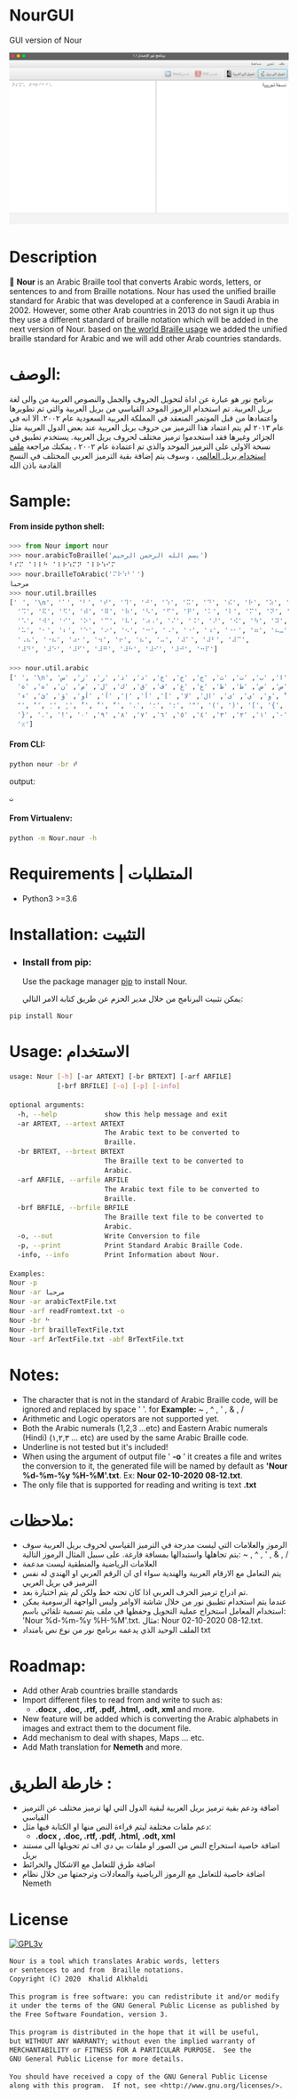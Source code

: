 # NourGUI
GUI version of Nour 

![GPL3v](https://github.com/khalidt/NourGUI/blob/main/NourGUI.png)

# Description
 🐋 **Nour** is an Arabic Braille tool that converts Arabic words, letters, or sentences to and from  Braille notations.
Nour has used the unified braille standard for Arabic that was developed at a conference in Saudi Arabia in 2002. However, some other Arab countries in 2013 do not sign it up thus they use a different standard of braille notation which will be added in the next version of Nour. based on [the world Braille usage](https://unesdoc.unesco.org/ark:/48223/pf0000087242) we added the unified braille standard for Arabic and we will add other Arab countries standards.

# الوصف:
برنامج نور هو عبارة عن اداة لتحويل الحروف والجمل والنصوص العربية من والى لغة بريل العربية. تم استخدام الرموز الموحد القياسي من بريل العربية والتي تم تطويرها واعتمادها من قبل الموتمر المنعقد في المملكة العربية السعودية عام ٢٠٠٢. الا انه في عام ٢٠١٣ لم يتم اعتماد هذا الترميز من حروف بريل العربية عند بعض الدول العربية مثل الجزائر وغيرها فقد استخدموا ترميز مختلف لحروف بريل العربية.
يستخدم تطبيق في نسخة الاولى على الترميز الموحد والذي تم اعتمادة عام ٢٠٠٢ ، يمكنك مراجعة [ملف استخدام بريل العالمي](https://unesdoc.unesco.org/ark:/48223/pf0000087242) ، وسوف يتم إضافة بقية الترميز العربي المختلف في النسخ القادمة باذن الله
# Sample:

#### From inside python shell:
```python
>>> from Nour import nour
>>> nour.arabicToBraille('بسم الله الرحمن الرحيم')
⠃⠎⠍⠀⠁⠇⠇⠓⠀⠁⠇⠗⠱⠍⠝⠀⠁⠇⠗⠱⠊⠍
>>> nour.brailleToArabic('⠍⠗⠱⠃⠁')
مرحبا
>>> nour.util.brailles
['⠀', '\n', '⠁', '⠃', '⠞', '⠹', '⠚', '⠱', '⠭', '⠙', '⠮', '⠗', '⠵', '⠎', 
  '⠩', '⠯', '⠫', '⠾', '⠿', '⠷', '⠣', '⠋', '⠟', '⠅', '⠇', '⠍', '⠝', '⠓', 
  '⠡', '⠺', '⠊', '⠕', '⠉', '⠧', '⠴⠠', '⠌', '⠨', '⠜', '⠪', '⠳', '⠽', '⠄', 
  '⠥', '⠂', '⠆', '⠑', '⠔', '⠢', '⠒', '⠠', '⠐', '⠰', '⠐⠂', '⠶', '⠦…', '…⠴', 
  '⠠⠦', '⠐⠦', '⠴⠂', '⠲', '⠖', '⠦', '⠤', '⠼⠁', '⠼⠃', '⠼⠉',
  '⠼⠙', '⠼⠑', '⠼⠋', '⠼⠛', '⠼⠓', '⠼⠊', '⠼⠚', '⠒⠏']

>>> nour.util.arabic
[' ', '\n', 'ا', 'ب', 'ت', 'ث', 'ج', 'ح', 'خ', 'د', 'ذ', 'ر', 'ز', 'س', 
  'ش', 'ص', 'ض', 'ط', 'ظ', 'ع', 'غ', 'ف', 'ق', 'ك', 'ل', 'م', 'ن', 'ه', 'ة', 
  'و', 'ي', 'ى', 'ال', 'لا', ']', 'أ', 'إ', 'آ', 'أو', 'ؤ', 'ئ', 'ء', 'ُ', 
  'َ', 'ً', 'ِ', 'ٍ', 'ٌ', 'ْ', 'ّ', '،', '؛', ':', '"', '(', ')', '[', '{', 
  '}', '.', '!', '؟', '-', '١', '٢', '٣', '٤', '٥', '٦', '٧', '٨', '٩', '٠', 
  '٪']
```




#### From CLI:
```bash
python nour -br ⠞
```
output:
```
ت
```
#### From Virtualenv:
```bash
python -m Nour.nour -h
```

#  Requirements | المتطلبات
* Python3 >=3.6 


# Installation: التثبيت

* ### Install from pip: 
  Use the package manager [pip](https://pypi.org/project/Nour/) to install Nour.
 
  يمكن تثبيت البرنامج من خلال مدير الحزم عن طريق كتابة الامر التالي: 

```bash
pip install Nour
```

# Usage: الاستخدام
```bash
usage: Nour [-h] [-ar ARTEXT] [-br BRTEXT] [-arf ARFILE]           
            [-brf BRFILE] [-o] [-p] [-info]                        
                                                                   
optional arguments:                                                
  -h, --help            show this help message and exit            
  -ar ARTEXT, --artext ARTEXT                                      
                        The Arabic text to be converted to         
                        Braille.                                   
  -br BRTEXT, --brtext BRTEXT                                      
                        The Braille text to be converted to        
                        Arabic.                                    
  -arf ARFILE, --arfile ARFILE                                     
                        The Arabic text file to be converted to    
                        Braille.                                   
  -brf BRFILE, --brfile BRFILE                                     
                        The Braille text file to be converted to   
                        Arabic.                                    
  -o, --out             Write Conversion to file                   
  -p, --print           Print Standard Arabic Braille Code.        
  -info, --info         Print Information about Nour.              
                                                                   
Examples:                                                          
Nour -p                                                            
Nour -ar مرحبا                                                     
Nour -ar arabicTextFile.txt                                        
Nour -arf readFromtext.txt -o                                      
Nour -br ⠓                                                         
Nour -brf brailleTextFile.txt                                      
Nour -arf ArTextFile.txt -abf BrTextFile.txt        
```

# Notes:
* The character that is not in the standard of Arabic Braille code, will be ignored and replaced by space '  '. for **Example:** ~ , ^ , ' , & , /
* Arithmetic and Logic operators are not supported yet.
* Both the Arabic numerals (1,2,3 ...etc) and Eastern Arabic numerals (Hindi)  (١,٢,٣ ... etc) are used by the same Arabic Braille code.
* Underline is not tested but it's included! 
* When using the argument of output file ' **-o** ' it creates a file and writes the conversion to it, the generated file will be named by default as **'Nour %d-%m-%y %H-%M'.txt**. Ex: **Nour 02-10-2020 08-12.txt**.
* The only file that is supported for reading and writing is text **.txt**




# ملاحظات:
* الرموز والعلامات التي ليست مدرجة في الترميز القياسي  لحروف بريل العربية سوف يتم تجاهلها واستبدالها بمسافة فارغة. على سبيل المثال الرموز التالية: ~ , ^ , ' , & , /
* العلامات الرياضية والمنطقية ليست مدعمة
* يتم التعامل مع الارقام العربية والهندية سواء اي ان الرقم العربي او الهندي له نفس الترميز في بريل العربي
* تم ادراج ترميز الحرف العربي اذا كان تحته خط ولكن لم يتم اختبارة بعد.
* عندما يتم استخدام تطبيق نور من خلال شاشة الاوامر وليس الواجهة الرسومية يمكن استخدام المعامل استخراج عملية التحويل وحفظها في ملف يتم تسمية تلقائي باسم: 'Nour %d-%m-%y %H-%M'.txt. مثال: Nour 02-10-2020 08-12.txt.
* الملف الوحيد الذي يدعمة برنامج نور من نوع نص بامتداد txt

# Roadmap:
* Add other Arab countries braille standards  
* Import different files to read from and write to such as:
   - **.docx , .doc, .rtf, .pdf, .html, .odt, xml** and more.
* New feature will be added which is converting the Arabic alphabets in images and extract them to the document file.
* Add mechanism to deal with shapes, Maps ... etc.
* Add Math translation for **Nemeth** and more.

# خارطة الطريق :
* اضافة ودعم بقية ترميز بريل العربية لبقية الدول التي لها ترميز مختلف عن الترميز القياسي
* دعم ملفات مختلفة ليتم قراءة النص منها او الكتابة فيها مثل:
   - **.docx , .doc, .rtf, .pdf, .html, .odt, xml**
* اضافة خاصية استخراج النص من الصور او ملفات بي دي اف ثم تحويلها الى مستند بريل
* اضافة طرق للتعامل مع الاشكال والخرائط
* اضافة خاصية للتعامل مع الرموز الرياضية والمعادلات وترجمتها من خلال نظام Nemeth

# License


[![GPL3v](https://www.gnu.org/graphics/gplv3-127x51.png)](https://www.gnu.org/licenses/gpl-3.0.html)


    Nour is a tool which translates Arabic words, letters 
    or sentences to and from  Braille notations.
    Copyright (C) 2020  Khalid Alkhaldi

    This program is free software: you can redistribute it and/or modify
    it under the terms of the GNU General Public License as published by
    the Free Software Foundation, version 3.

    This program is distributed in the hope that it will be useful,
    but WITHOUT ANY WARRANTY; without even the implied warranty of
    MERCHANTABILITY or FITNESS FOR A PARTICULAR PURPOSE.  See the
    GNU General Public License for more details.

    You should have received a copy of the GNU General Public License
    along with this program.  If not, see <http://www.gnu.org/licenses/>.

